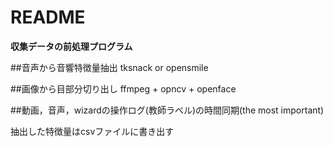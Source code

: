 # README #
**収集データの前処理プログラム**


##音声から音響特徴量抽出
tksnack or opensmile

##画像から目部分切り出し
ffmpeg +
opncv + openface

##動画，音声，wizardの操作ログ(教師ラベル)の時間同期(the most important)


抽出した特徴量はcsvファイルに書き出す
